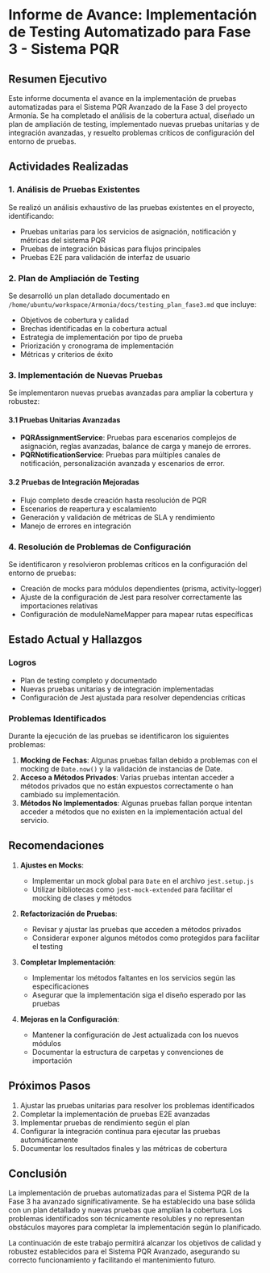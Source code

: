 # Informe de Avance: Implementación de Testing Automatizado para Fase 3 - Sistema PQR

## Resumen Ejecutivo

Este informe documenta el avance en la implementación de pruebas automatizadas para el Sistema PQR Avanzado de la Fase 3 del proyecto Armonía. Se ha completado el análisis de la cobertura actual, diseñado un plan de ampliación de testing, implementado nuevas pruebas unitarias y de integración avanzadas, y resuelto problemas críticos de configuración del entorno de pruebas.

## Actividades Realizadas

### 1. Análisis de Pruebas Existentes
Se realizó un análisis exhaustivo de las pruebas existentes en el proyecto, identificando:
- Pruebas unitarias para los servicios de asignación, notificación y métricas del sistema PQR
- Pruebas de integración básicas para flujos principales
- Pruebas E2E para validación de interfaz de usuario

### 2. Plan de Ampliación de Testing
Se desarrolló un plan detallado documentado en `/home/ubuntu/workspace/Armonia/docs/testing_plan_fase3.md` que incluye:
- Objetivos de cobertura y calidad
- Brechas identificadas en la cobertura actual
- Estrategia de implementación por tipo de prueba
- Priorización y cronograma de implementación
- Métricas y criterios de éxito

### 3. Implementación de Nuevas Pruebas
Se implementaron nuevas pruebas avanzadas para ampliar la cobertura y robustez:

#### 3.1 Pruebas Unitarias Avanzadas
- **PQRAssignmentService**: Pruebas para escenarios complejos de asignación, reglas avanzadas, balance de carga y manejo de errores.
- **PQRNotificationService**: Pruebas para múltiples canales de notificación, personalización avanzada y escenarios de error.

#### 3.2 Pruebas de Integración Mejoradas
- Flujo completo desde creación hasta resolución de PQR
- Escenarios de reapertura y escalamiento
- Generación y validación de métricas de SLA y rendimiento
- Manejo de errores en integración

### 4. Resolución de Problemas de Configuración
Se identificaron y resolvieron problemas críticos en la configuración del entorno de pruebas:
- Creación de mocks para módulos dependientes (prisma, activity-logger)
- Ajuste de la configuración de Jest para resolver correctamente las importaciones relativas
- Configuración de moduleNameMapper para mapear rutas específicas

## Estado Actual y Hallazgos

### Logros
- Plan de testing completo y documentado
- Nuevas pruebas unitarias y de integración implementadas
- Configuración de Jest ajustada para resolver dependencias críticas

### Problemas Identificados
Durante la ejecución de las pruebas se identificaron los siguientes problemas:

1. **Mocking de Fechas**: Algunas pruebas fallan debido a problemas con el mocking de `Date.now()` y la validación de instancias de Date.
2. **Acceso a Métodos Privados**: Varias pruebas intentan acceder a métodos privados que no están expuestos correctamente o han cambiado su implementación.
3. **Métodos No Implementados**: Algunas pruebas fallan porque intentan acceder a métodos que no existen en la implementación actual del servicio.

## Recomendaciones

1. **Ajustes en Mocks**:
   - Implementar un mock global para `Date` en el archivo `jest.setup.js`
   - Utilizar bibliotecas como `jest-mock-extended` para facilitar el mocking de clases y métodos

2. **Refactorización de Pruebas**:
   - Revisar y ajustar las pruebas que acceden a métodos privados
   - Considerar exponer algunos métodos como protegidos para facilitar el testing

3. **Completar Implementación**:
   - Implementar los métodos faltantes en los servicios según las especificaciones
   - Asegurar que la implementación siga el diseño esperado por las pruebas

4. **Mejoras en la Configuración**:
   - Mantener la configuración de Jest actualizada con los nuevos módulos
   - Documentar la estructura de carpetas y convenciones de importación

## Próximos Pasos

1. Ajustar las pruebas unitarias para resolver los problemas identificados
2. Completar la implementación de pruebas E2E avanzadas
3. Implementar pruebas de rendimiento según el plan
4. Configurar la integración continua para ejecutar las pruebas automáticamente
5. Documentar los resultados finales y las métricas de cobertura

## Conclusión

La implementación de pruebas automatizadas para el Sistema PQR de la Fase 3 ha avanzado significativamente. Se ha establecido una base sólida con un plan detallado y nuevas pruebas que amplían la cobertura. Los problemas identificados son técnicamente resolubles y no representan obstáculos mayores para completar la implementación según lo planificado.

La continuación de este trabajo permitirá alcanzar los objetivos de calidad y robustez establecidos para el Sistema PQR Avanzado, asegurando su correcto funcionamiento y facilitando el mantenimiento futuro.
